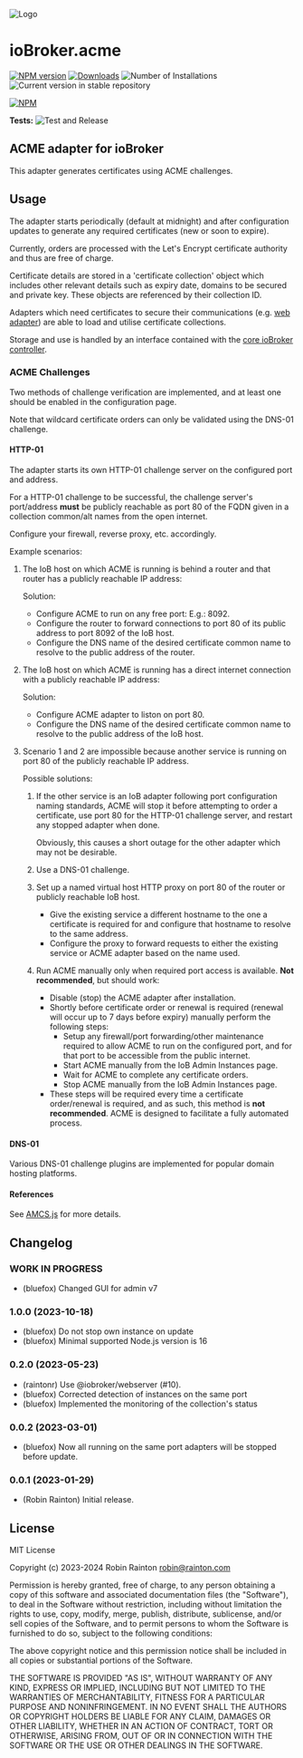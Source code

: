 ![Logo](admin/acme.png)
# ioBroker.acme

[![NPM version](https://img.shields.io/npm/v/iobroker.acme.svg)](https://www.npmjs.com/package/iobroker.acme)
[![Downloads](https://img.shields.io/npm/dm/iobroker.acme.svg)](https://www.npmjs.com/package/iobroker.acme)
![Number of Installations](https://iobroker.live/badges/acme-installed.svg)
![Current version in stable repository](https://iobroker.live/badges/acme-stable.svg)

[![NPM](https://nodei.co/npm/iobroker.acme.png?downloads=true)](https://nodei.co/npm/iobroker.acme/)

**Tests:** ![Test and Release](https://github.com/iobroker-community-adapters/ioBroker.acme/workflows/Test%20and%20Release/badge.svg)

## ACME adapter for ioBroker

This adapter generates certificates using ACME challenges.

## Usage

The adapter starts periodically (default at midnight) and after configuration updates to generate any required certificates (new or soon to expire).

Currently, orders are processed with the Let's Encrypt certificate authority and thus are free of charge.

Certificate details are stored in a 'certificate collection' object which includes other relevant details such as expiry date, domains to be secured and private key.
These objects are referenced by their collection ID.

Adapters which need certificates to secure their communications (e.g. [web adapter](https://www.npmjs.com/package/iobroker.web)) are able to load and utilise certificate collections.

Storage and use is handled by an interface contained with the [core ioBroker controller](https://www.npmjs.com/package/iobroker.js-controller).

### ACME Challenges

Two methods of challenge verification are implemented, and at least one should be enabled in the configuration page.

Note that wildcard certificate orders can only be validated using the DNS-01 challenge.

#### HTTP-01

The adapter starts its own HTTP-01 challenge server on the configured port and address.

For a HTTP-01 challenge to be successful, the challenge server's port/address **must** be publicly reachable as port 80 of the FQDN given in a collection common/alt names from the open internet.

Configure your firewall, reverse proxy, etc. accordingly.

Example scenarios:

1. The IoB host on which ACME is running is behind a router and that router has a publicly reachable IP address:

    Solution:
    - Configure ACME to run on any free port: E.g.: 8092.
    - Configure the router to forward connections to port 80 of its public address to port 8092 of the IoB host.
    - Configure the DNS name of the desired certificate common name to resolve to the public address of the router.

2. The IoB host on which ACME is running has a direct internet connection with a publicly reachable IP address:

    Solution:
     - Configure ACME adapter to liston on port 80.
     - Configure the DNS name of the desired certificate common name to resolve to the public address of the IoB host.

3. Scenario 1 and 2 are impossible because another service is running on port 80 of the publicly reachable IP address.

    Possible solutions:

    1. If the other service is an IoB adapter following port configuration naming standards, ACME will stop it before attempting to order a certificate, use port 80 for the HTTP-01 challenge server, and restart any stopped adapter when done.
    
       Obviously, this causes a short outage for the other adapter which may not be desirable.

    2. Use a DNS-01 challenge.
   
    3. Set up a named virtual host HTTP proxy on port 80 of the router or publicly reachable IoB host.

       - Give the existing service a different hostname to the one a certificate is required for and configure that hostname to resolve to the same address.
       - Configure the proxy to forward requests to either the existing service or ACME adapter based on the name used.

    4. Run ACME manually only when required port access is available. **Not recommended**, but should work:

        - Disable (stop) the ACME adapter after installation.
        - Shortly before certificate order or renewal is required (renewal will occur up to 7 days before expiry) manually perform the following steps:
          - Setup any firewall/port forwarding/other maintenance required to allow ACME to run on the configured port, and for that port to be accessible from the public internet.
          - Start ACME manually from the IoB Admin Instances page.
          - Wait for ACME to complete any certificate orders.
          - Stop ACME manually from the IoB Admin Instances page.
        - These steps will be required every time a certificate order/renewal is required, and as such, this method is **not recommended**. ACME is designed to facilitate a fully automated process.

#### DNS-01

Various DNS-01 challenge plugins are implemented for popular domain hosting platforms.

#### References
See [AMCS.js](https://www.npmjs.com/package/acme) for more details.

## Changelog
<!--
    Placeholder for the next version (at the beginning of the line):
    ### **WORK IN PROGRESS**
-->
### **WORK IN PROGRESS**
* (bluefox) Changed GUI for admin v7

### 1.0.0 (2023-10-18)
* (bluefox) Do not stop own instance on update
* (bluefox) Minimal supported Node.js version is 16

### 0.2.0 (2023-05-23)
* (raintonr) Use @iobroker/webserver (#10).
* (bluefox) Corrected detection of instances on the same port
* (bluefox) Implemented the monitoring of the collection's status

### 0.0.2 (2023-03-01)
* (bluefox) Now all running on the same port adapters will be stopped before update.

### 0.0.1 (2023-01-29)
* (Robin Rainton) Initial release.

## License
MIT License

Copyright (c) 2023-2024 Robin Rainton <robin@rainton.com>

Permission is hereby granted, free of charge, to any person obtaining a copy
of this software and associated documentation files (the "Software"), to deal
in the Software without restriction, including without limitation the rights
to use, copy, modify, merge, publish, distribute, sublicense, and/or sell
copies of the Software, and to permit persons to whom the Software is
furnished to do so, subject to the following conditions:

The above copyright notice and this permission notice shall be included in all
copies or substantial portions of the Software.

THE SOFTWARE IS PROVIDED "AS IS", WITHOUT WARRANTY OF ANY KIND, EXPRESS OR
IMPLIED, INCLUDING BUT NOT LIMITED TO THE WARRANTIES OF MERCHANTABILITY,
FITNESS FOR A PARTICULAR PURPOSE AND NONINFRINGEMENT. IN NO EVENT SHALL THE
AUTHORS OR COPYRIGHT HOLDERS BE LIABLE FOR ANY CLAIM, DAMAGES OR OTHER
LIABILITY, WHETHER IN AN ACTION OF CONTRACT, TORT OR OTHERWISE, ARISING FROM,
OUT OF OR IN CONNECTION WITH THE SOFTWARE OR THE USE OR OTHER DEALINGS IN THE
SOFTWARE.

